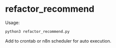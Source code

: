 # refactor_recommend

Usage:
```bash
python3 refactor_recommend.py
```
Add to crontab or n8n scheduler for auto execution.